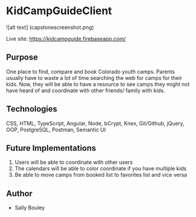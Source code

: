 # KidCampGuideClient

![alt text] (capstonescreenshot.png)

Live site: https://kidcampguide.firebaseapp.com/

## Purpose

One place to find, compare and book Colorado youth camps. Parents usually have to waste a lot of time searching the web for camps for their kids. Now, they will be able to have a resource to see camps they might not have heard of and coordinate with other friends/ family with kids.

## Technologies

CSS, HTML, TypeScript, Angular, Node, bCrypt, Knex, Git/Github, jQuery, OOP, PostgreSQL, Postman, Semantic UI

## Future Implementations

1. Users will be able to coordinate with other users
1. The calendars will be able to color coordinate if you have multiple kids
1. Be able to move camps from booked list to favorites list and vice versa

## Author

* Sally Bouley
